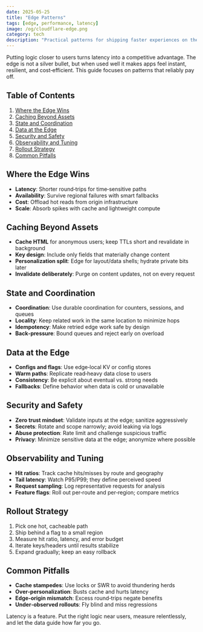 ```yaml
---
date: 2025-05-25
title: "Edge Patterns"
tags: [edge, performance, latency]
image: /og/cloudflare-edge.png
category: tech
description: "Practical patterns for shipping faster experiences on the edge: cache smartly, coordinate safely, and treat latency as a product feature."
---
```


Putting logic closer to users turns latency into a competitive advantage. The edge is not a silver bullet, but when used well it makes apps feel instant, resilient, and cost‑efficient. This guide focuses on patterns that reliably pay off.

## Table of Contents

1. [Where the Edge Wins](#where-the-edge-wins)
2. [Caching Beyond Assets](#caching-beyond-assets)
3. [State and Coordination](#state-and-coordination)
4. [Data at the Edge](#data-at-the-edge)
5. [Security and Safety](#security-and-safety)
6. [Observability and Tuning](#observability-and-tuning)
7. [Rollout Strategy](#rollout-strategy)
8. [Common Pitfalls](#common-pitfalls)

## Where the Edge Wins

- **Latency**: Shorter round‑trips for time‑sensitive paths
- **Availability**: Survive regional failures with smart fallbacks
- **Cost**: Offload hot reads from origin infrastructure
- **Scale**: Absorb spikes with cache and lightweight compute

## Caching Beyond Assets

- **Cache HTML** for anonymous users; keep TTLs short and revalidate in background
- **Key design**: Include only fields that materially change content
- **Personalization split**: Edge for layout/data shells; hydrate private bits later
- **Invalidate deliberately**: Purge on content updates, not on every request

## State and Coordination

- **Coordination**: Use durable coordination for counters, sessions, and queues
- **Locality**: Keep related work in the same location to minimize hops
- **Idempotency**: Make retried edge work safe by design
- **Back‑pressure**: Bound queues and reject early on overload

## Data at the Edge

- **Configs and flags**: Use edge‑local KV or config stores
- **Warm paths**: Replicate read‑heavy data close to users
- **Consistency**: Be explicit about eventual vs. strong needs
- **Fallbacks**: Define behavior when data is cold or unavailable

## Security and Safety

- **Zero trust mindset**: Validate inputs at the edge; sanitize aggressively
- **Secrets**: Rotate and scope narrowly; avoid leaking via logs
- **Abuse protection**: Rate limit and challenge suspicious traffic
- **Privacy**: Minimize sensitive data at the edge; anonymize where possible

## Observability and Tuning

- **Hit ratios**: Track cache hits/misses by route and geography
- **Tail latency**: Watch P95/P99; they define perceived speed
- **Request sampling**: Log representative requests for analysis
- **Feature flags**: Roll out per‑route and per‑region; compare metrics

## Rollout Strategy

1. Pick one hot, cacheable path
2. Ship behind a flag to a small region
3. Measure hit ratio, latency, and error budget
4. Iterate keys/headers until results stabilize
5. Expand gradually; keep an easy rollback

## Common Pitfalls

- **Cache stampedes**: Use locks or SWR to avoid thundering herds
- **Over‑personalization**: Busts cache and hurts latency
- **Edge‑origin mismatch**: Excess round‑trips negate benefits
- **Under‑observed rollouts**: Fly blind and miss regressions

Latency is a feature. Put the right logic near users, measure relentlessly, and let the data guide how far you go.
